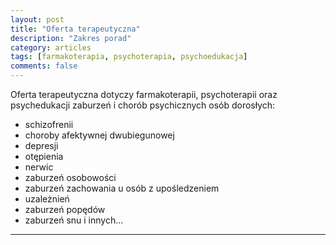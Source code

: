 ```yaml
---
layout: post
title: "Oferta terapeutyczna"
description: "Zakres porad"
category: articles
tags: [farmakoterapia, psychoterapia, psychoedukacja]
comments: false
---
```


Oferta terapeutyczna dotyczy farmakoterapii, psychoterapii oraz psychedukacji zaburzeń i chorób psychicznych osób dorosłych:
- schizofrenii
- choroby afektywnej dwubiegunowej
- depresji
- otępienia
- nerwic
- zaburzeń osobowości
- zaburzeń zachowania u osób z upośledzeniem
- uzależnień
- zaburzeń popędów
- zaburzeń snu i innych...

---
